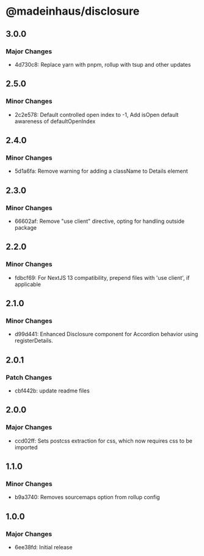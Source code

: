 # @madeinhaus/disclosure

## 3.0.0

### Major Changes

- 4d730c8: Replace yarn with pnpm, rollup with tsup and other updates

## 2.5.0

### Minor Changes

- 2c2e578: Default controlled open index to -1, Add isOpen default awareness of defaultOpenIndex

## 2.4.0

### Minor Changes

- 5d1a6fa: Remove warning for adding a className to Details element

## 2.3.0

### Minor Changes

- 66602af: Remove "use client" directive, opting for handling outside package

## 2.2.0

### Minor Changes

- fdbcf69: For NextJS 13 compatibility, prepend files with 'use client', if applicable

## 2.1.0

### Minor Changes

- d99d441: Enhanced Disclosure component for Accordion behavior using registerDetails.

## 2.0.1

### Patch Changes

- cbf442b: update readme files

## 2.0.0

### Major Changes

- ccd02ff: Sets postcss extraction for css, which now requires css to be imported

## 1.1.0

### Minor Changes

- b9a3740: Removes sourcemaps option from rollup config

## 1.0.0

### Major Changes

- 6ee38fd: Initial release
